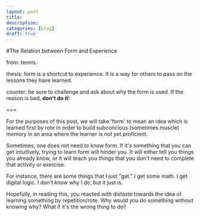 ```yaml
---
layout: post
title:
description:
categories: [blog]
draft: true
---
```


#The Relation between Form and Experience

from: tennis.

thesis: form is a shortcut to experience. It is a way for others to pass on the lessons they have learned.

counter: be sure to challenge and ask about why the form is used. If the reason is bad, __don't do it__!

===

For the purposes of this post, we will take 'form' to mean an idea which is learned first by rote in order to build subconcious (sometimes muscle) memory in an area where the learner is not yet proficient.



Sometimes, one does not need to know form. If it's something that you can get intuitively, trying to learn form will hinder you. It will either tell you things you already know, or it will teach you things that *you* don't need to complete that activity or exercise.

For instance, there are some things that I just "get." I get some math. I get digital logic. I don't know why I do, but it just is.

Hopefully, in reading this, you reacted with distaste towards the idea of learning something by repetition/rote. Why would you do something without knowing why? What if it's the wrong thing to do?
